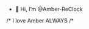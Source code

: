 - 👋 Hi, I’m @Amber-ReClock
<!---
CUBE-MON/CUBE-MON is a ✨ special ✨ repository because its `README.md` (this file) appears on your GitHub profile.
You can click the Preview link to take a look at your changes.
--->
/*
I love Amber ALWAYS
/*
